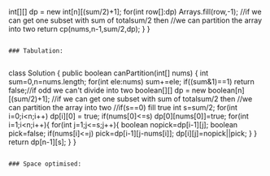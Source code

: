 int[][] dp = new int[n][(sum/2)+1];
for(int row[]:dp) Arrays.fill(row,-1);
//if we can get one subset with sum of totalsum/2 then
//we can partition the array into two
return cp(nums,n-1,sum/2,dp);
}
}
```
​
### Tabulation:
​
```
class Solution {
public boolean canPartition(int[] nums) {
int sum=0,n=nums.length;
for(int ele:nums) sum+=ele;
if((sum&1)==1) return false;//if odd we can't divide into two
boolean[][] dp = new boolean[n][(sum/2)+1];
//if we can get one subset with sum of totalsum/2 then
//we can partition the array into two
//if(s==0) fill true
int s=sum/2;
for(int i=0;i<n;i++) dp[i][0] = true;
if(nums[0]<=s) dp[0][nums[0]]=true;
for(int i=1;i<n;i++){
for(int j=1;j<=s;j++){
boolean nopick=dp[i-1][j];
boolean pick=false;
if(nums[i]<=j)
pick=dp[i-1][j-nums[i]];
dp[i][j]=nopick||pick;
}
}
return dp[n-1][s];
}
}
```
​
### Space optimised:
​